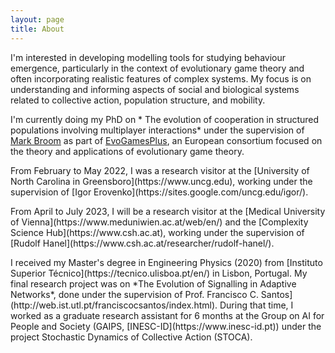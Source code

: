```yaml
---
layout: page
title: About
---
```


<p>I'm interested in developing modelling tools for studying behaviour emergence, particularly in the context of evolutionary game theory and often incorporating realistic features of complex systems. My focus is on understanding and informing aspects of social and biological systems related to collective action, population structure, and mobility. 
  </p>

<p>I'm currently doing my PhD on * The evolution of cooperation in structured populations involving multiplayer interactions* under the supervision of <a href="http://www.staff.city.ac.uk/mark.broom/index.html#" target="_blank">Mark Broom</a> as part of <a href="https://evogamesplus.eu" target="_blank">EvoGamesPlus</a>, an European consortium focused on the theory and applications of evolutionary game theory.
  </p>
  
<p> From February to May 2022, I was a research visitor at the [University of North Carolina in Greensboro](https://www.uncg.edu), working under the supervision of [Igor Erovenko](https://sites.google.com/uncg.edu/igor/). 
  <p/>
  
 <p> From April to July 2023, I will be a research visitor at the [Medical University of Vienna](https://www.meduniwien.ac.at/web/en/) and the [Complexity Science Hub](https://www.csh.ac.at), working under the supervision of [Rudolf Hanel](https://www.csh.ac.at/researcher/rudolf-hanel/).
  <p/>

<p> I received my Master's degree in Engineering Physics (2020) from [Instituto Superior Técnico](https://tecnico.ulisboa.pt/en/) in Lisbon, Portugal. My final research project was on *The Evolution of Signalling in Adaptive Networks*, done under the supervision of Prof. Francisco C. Santos](http://web.ist.utl.pt/franciscocsantos/index.html). During that time, I worked as a graduate research assistant for 6 months at the Group on AI for People and Society (GAIPS, [INESC-ID](https://www.inesc-id.pt)) under the project Stochastic Dynamics of Collective Action (STOCA).
  <p/>
